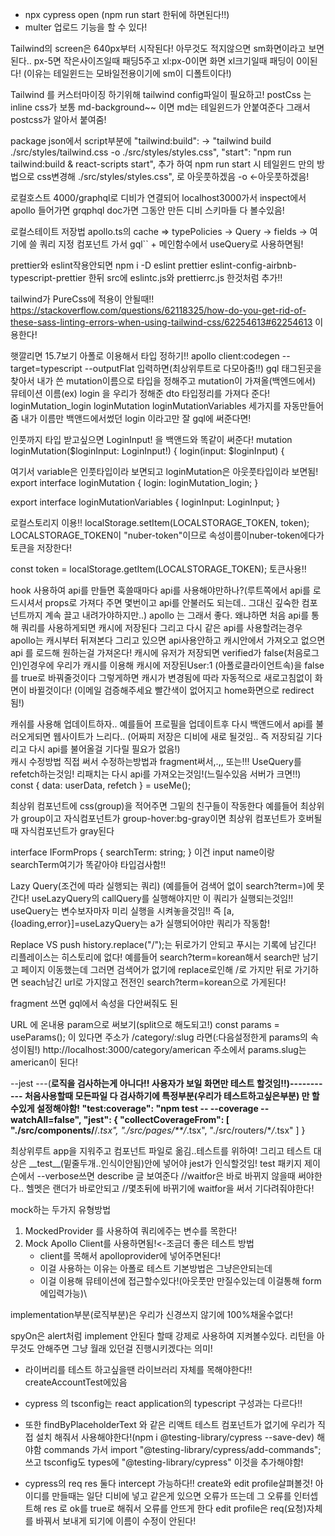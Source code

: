 - npx cypress open (npm run start 한뒤에 하면된다!!)
- multer 업로드 기능을 할 수 있다!

Tailwind의 screen은 640px부터 시작된다!
아무것도 적지않으면 sm화면이라고 보면된다.. px-5면 작은사이즈일때 패딩5주고
xl:px-0이면 화면 xl크기일때 패딩이 0이된다!
(이유는 테일윈드는 모바일전용이기에 sm이 디폴트이다!)

Tailwind 를 커스터마이징 하기위해 tailwind config파일이 필요하고!
postCss 는 inline css가 보통 md-background~~
이면 md는 테일윈드가 안붙여준다 그래서 postcss가 알아서 붙여줌!

package json에서 script부분에
"tailwind:build": ->
"tailwind build ./src/styles/tailwind.css -o ./src/styles/styles.css",
"start": "npm run tailwind:build & react-scripts start",
추가 하여 npm run start 시 테일윈드 만의 방법으로
css변경해 ./src/styles/styles.css", 로 아웃풋하겠음 -o <-아웃풋하겠음!

로컬호스트 4000/graphql로 디비가 연결되어 localhost3000가서 inspect에서
apollo 들어가면 grqphql doc가면 그동안 만든 디비 스키마들 다 볼수있음!

로컬스테이트 저장법
apollo.ts의 cache => typePolicies -> Query -> fields -> 여기에 쓸 쿼리 지정
컴포넌트 가서 gql`` + 메인함수에서 useQuery로 사용하면됨!

prettier와 eslint작용안되면
npm i -D eslint prettier eslint-config-airbnb-typescript-prettier
한뒤 src에 eslintc.js와 prettierrc.js 한것처럼 추가!!

tailwind가 PureCss에 적용이 안될때!!
https://stackoverflow.com/questions/62118325/how-do-you-get-rid-of-these-sass-linting-errors-when-using-tailwind-css/62254613#62254613
이용한다!

햇깔리면 15.7보기
아폴로 이용해서 타입 정하기!!
apollo client:codegen --target=typescript --outputFlat 입력하면(최상위루트로 다모아줌!!)
gql 태그된곳을 찾아서 내가 쓴 mutation이름으로 타입을 정해주고 mutation이 가져올(백엔드에서) 뮤테이션 이름(ex) login 을 우리가 정해준 dto 타입정리를 가져다 준다! loginMutation_login loginMutation loginMutationVariables 세가지를 자동만들어줌 내가 이름만 백앤드에서썼던 login 이라고만 잘 gql에 써준다면!

인풋까지 타입 받고싶으면 LoginInput! 을 백앤드와 똑같이 써준다!
mutation loginMutation($loginInput: LoginInput!) {
login(input: $loginInput) {

여기서 variable은 인풋타입이라 보면되고
loginMutation은 아웃풋타입이라 보면됨!
export interface loginMutation {
login: loginMutation_login;
}

export interface loginMutationVariables {
loginInput: LoginInput;
}

로컬스토리지 이용!!
localStorage.setItem(LOCALSTORAGE_TOKEN, token);
LOCALSTORAGE_TOKEN이 "nuber-token"이므로 속성이름이nuber-token에다가
토큰을 저장한다!

const token = localStorage.getItem(LOCALSTORAGE_TOKEN);
토큰사용!!

hook 사용하여 api를 만들면
훅쓸때마다 api를 사용해야만하나?(루트쪽에서
api를 로드시셔서 props로 가져다 주면 몇번이고
api를 안불러도 되는데.. 그대신 깊숙한 컴포넌트까지
계속 끌고 내려가야하지만..)
apollo 는 그래서 좋다. 왜냐하면 처음 api를 통해
쿼리를 사용하게되면 캐시에 저장된다 그리고 다시 같은 api를
사용할려는경우 apollo는 캐시부터 뒤져본다 그리고 있으면 api사용안하고
캐시안에서 가져오고 없으면 api 를 로드해 원하는걸 가져온다!
캐시에 유저가 저장되면 verified가 false(처음로그인)인경우에
우리가 캐시를 이용해 캐시에 저장된User:1 (아폴로클라이언트속)을 false를
true로 바꿔줄것이다 그렇게하면 캐시가 변경됨에 따라 자동적으로 새로고침없이
화면이 바뀔것이다! (이메일 검증해주세요 빨간색이 없어지고 home화면으로 redirect됨!)

캐쉬를 사용해 업데이트하자.. 예를들어 프로필을 업데이트후 다시
백앤드에서 api를 불러오게되면
웹사이트가 느리다..
(어짜피 저장은 디비에 새로 될것임.. 즉 저장되길 기다리고 다시
api를 불어올걸 기다릴 필요가 없음!)  
캐시 수정방법 직접 써서 수정하는방법과 fragment써서,.,,
또는!!!
UseQuery를 refetch하는것임!
리패치는 다시 api를 가져오는것임!(느릴수있음 서버가 크면!!)
const { data: userData, refetch } = useMe();

최상위 컴포넌트에 css(group)을 적어주면 그밑의 친구들이 작동한다
예를들어 최상위가 group이고 자식컴포넌트가 group-hover:bg-gray이면
최상위 컴포넌트가 호버될때 자식컴포넌트가 gray된다

interface IFormProps {
searchTerm: string;
}
이건 input name이랑 searchTerm여기가 똑같아야 타입검사함!!

Lazy Query(조건에 따라 실행되는 쿼리)
(예를들어 검색어 없이 search?term=)에 못간다!
useLazyQuery의 callQuery를 실행해야지만 이 쿼리가 실행되는것임!!
useQuery는 변수보자마자 미리 실행을 시켜놓을것임!!
즉 [a,{loading,error}]=useLazyQuery는 a가 실행되어야만 쿼리가 작동함!

Replace VS push
history.replace("/");는 뒤로가기 안되고 푸시는
기록에 남긴다! 리플레이스는 히스토리에 없다!
예를들어 search?term=korean해서 search만 남기고 페이지 이동했는데
그러면 검색어가 없기에 replace로인해 /로 가지만 뒤로 가기하면 seach남긴
url로 가지않고 전전인 search?term=korean으로 가게된다!

fragment 쓰면 gql에서 속성을 다안써줘도 된

URL 에 온내용 param으로 써보기(split으로 해도되고!)
const params = useParams<ICategoryParams>();
이 있다면 주소가 /category/:slug 라면(:다음설정한게 params의 속성이됨!)
http://localhost:3000/category/american 주소에서
params.slug는 american이 된다!

--jest
---(**로직을 검사하는게 아니다!! 사용자가 보일 화면만 테스트 할것임!!)-----------
처음사용할때 모든파일 다 검사하기에 특정부분(우리가 테스트하고싶은부분)
만 할수있게 설정해야함!
"test:coverage": "npm test -- --coverage --watchAll=false",
"jest": {
"collectCoverageFrom": [
"./src/components/**/_.tsx",
"./src/pages/\*\*/_.tsx",
"./src/routers/\*_/_.tsx"
]
}

최상위루트 app을 지워주고 컴포넌트 파일로 옮김..테스트를 위하여!
그리고 테스트 대상은 \_\_test\_\_(밑줄두개..인식이안됨)안에 넣어야 jest가 인식할것임!
test 패키지 제이슨에서 --verbose쓰면 describe 글 보여준다
//waitfor은 바로 바뀌지 않을때 써야한다.. 헬멧은 랜더가 바로안되고
//몇초뒤에 바뀌기에 waitfor을 써서 기다려줘야한다!

mock하는 두가지 유형방법

1. MockedProvider 를 사용하여 쿼리에주는 변수를 목한다!
2. Mock Apollo Client를 사용하면됨!<-조금더 좋은 테스트 방법
   - client를 목해서 apolloprovider에 넣어주면된다!
   - 이걸 사용하는 이유는 아폴로 테스트 기본방법은 그냥은안되는데
   - 이걸 이용해 뮤테이션에 접근할수있다!(아웃풋만 만질수있는데 이걸통해 form에입력가능)\

implementation부분(로직부분)은 우리가 신경쓰지 않기에 100%채울수없다!

spyOn은 alert처럼 implement 안된다 할때 강제로 사용하여 지켜볼수있다.
리턴을 아무것도 안해주면 그냥 월래 있던걸 진행시키겠다는 의미!

- 라이버리를 테스트 하고싶을땐 라이브러리 자체를 목해야한다!! createAccountTest에있음

- cypress 의 tsconfig는 react application의 typescript 구성과는 다르다!!
- 또한 findByPlaceholderText 와 같은 리액트 테스트 컴포넌트가 없기에 우리가
  직접 설치 해줘서 사용해야한다!(npm i @testing-library/cypress --save-dev) 해야함
  commands 가서 import "@testing-library/cypress/add-commands"; 쓰고
  tsconfig도 types에 "@testing-library/cypress" 이것을 추가해야함!
- cypress의 req res 둘다 intercept 가능하다!! create와 edit profile살펴볼것!
  아이디를 만들때는 일단 디비에 넣고 같은게 있으면 오류가 뜨는데 그 오류를 인터셉트해
  res 로 ok를 true로 해줘서 오류를 안뜨게 한다
  edit profile은 req(요청)자체를 바꿔서 보내게 되기에 이름이 수정이 안된다!
